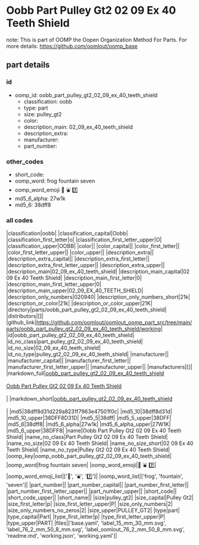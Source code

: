 # Oobb Part Pulley Gt2 02 09 Ex 40 Teeth Shield  

note: This is part of OOMP the Oopen Organization Method For Parts. For more details: https://github.com/oomlout/oomp_base

##  part details





### id
* oomp_id: oobb_part_pulley_gt2_02_09_ex_40_teeth_shield
  * classification: oobb
  * type: part
  * size: pulley_gt2
  * color: 
  * description_main: 02_09_ex_40_teeth_shield
  * description_extra: 
  * manufacturer: 
  * part_number: 

### other_codes
* short_code: 
* oomp_word: frog fountain seven
* oomp_word_emoji :frog: :fountain: :seven:
* md5_6_alpha: 27w1k
* md5_6: 38dff8

### all codes 
|classification|oobb|
|classification_capital|Oobb|
|classification_first_letter|o|
|classification_first_letter_upper|O|
|classification_upper|OOBB|
|color||
|color_capital||
|color_first_letter||
|color_first_letter_upper||
|color_upper||
|description_extra||
|description_extra_capital||
|description_extra_first_letter||
|description_extra_first_letter_upper||
|description_extra_upper||
|description_main|02_09_ex_40_teeth_shield|
|description_main_capital|02 09 Ex 40 Teeth Shield|
|description_main_first_letter|0|
|description_main_first_letter_upper|0|
|description_main_upper|02_09_EX_40_TEETH_SHIELD|
|description_only_numbers|020940|
|description_only_numbers_short|21k|
|description_or_color|21k|
|description_or_color_upper|21K|
|directory|parts/oobb_part_pulley_gt2_02_09_ex_40_teeth_shield|
|distributors|[]|
|github_link|https://github.com/oomlout/oomlout_oomp_part_src/tree/main/parts/oobb_part_pulley_gt2_02_09_ex_40_teeth_shield/working|
|id|oobb_part_pulley_gt2_02_09_ex_40_teeth_shield|
|id_no_class|part_pulley_gt2_02_09_ex_40_teeth_shield|
|id_no_size|02_09_ex_40_teeth_shield|
|id_no_type|pulley_gt2_02_09_ex_40_teeth_shield|
|manufacturer||
|manufacturer_capital||
|manufacturer_first_letter||
|manufacturer_first_letter_upper||
|manufacturer_upper||
|manufacturers|[]|
|markdown_full|[oobb_part_pulley_gt2_02_09_ex_40_teeth_shield](https://github.com/oomlout/oomlout_oomp_part_src/tree/main/parts/oobb_part_pulley_gt2_02_09_ex_40_teeth_shield/working)<br>[](https://github.com/oomlout/oomlout_oomp_part_src/tree/main/parts/oobb_part_pulley_gt2_02_09_ex_40_teeth_shield/working)<br>[Oobb Part Pulley Gt2 02 09 Ex 40 Teeth Shield](https://github.com/oomlout/oomlout_oomp_part_src/tree/main/parts/oobb_part_pulley_gt2_02_09_ex_40_teeth_shield/working)<br><br>|
|markdown_short|[oobb_part_pulley_gt2_02_09_ex_40_teeth_shield](https://github.com/oomlout/oomlout_oomp_part_src/tree/main/parts/oobb_part_pulley_gt2_02_09_ex_40_teeth_shield/working)<br><br>|
|md5|38dff8d31d229a8231f7963e47501f0c|
|md5_10|38dff8d31d|
|md5_10_upper|38DFF8D31D|
|md5_5|38dff|
|md5_5_upper|38DFF|
|md5_6|38dff8|
|md5_6_alpha|27w1k|
|md5_6_alpha_upper|27W1K|
|md5_6_upper|38DFF8|
|name|Oobb Part Pulley Gt2 02 09 Ex 40 Teeth Shield|
|name_no_class|Part Pulley Gt2 02 09 Ex 40 Teeth Shield|
|name_no_size|02 09 Ex 40 Teeth Shield|
|name_no_size_short|02 09 Ex 40 Teeth Shield|
|name_no_type|Pulley Gt2 02 09 Ex 40 Teeth Shield|
|oomp_key|oomp_oobb_part_pulley_gt2_02_09_ex_40_teeth_shield|
|oomp_word|frog fountain seven|
|oomp_word_emoji|:frog: :fountain: :seven:|
|oomp_word_emoji_list|[':frog:', ':fountain:', ':seven:']|
|oomp_word_list|['frog', 'fountain', 'seven']|
|part_number||
|part_number_capital||
|part_number_first_letter||
|part_number_first_letter_upper||
|part_number_upper||
|short_code||
|short_code_upper||
|short_name||
|size|pulley_gt2|
|size_capital|Pulley Gt2|
|size_first_letter|p|
|size_first_letter_upper|P|
|size_only_numbers|2|
|size_only_numbers_no_zeros|2|
|size_upper|PULLEY_GT2|
|type|part|
|type_capital|Part|
|type_first_letter|p|
|type_first_letter_upper|P|
|type_upper|PART|
|files|['base.yaml', 'label_15_mm_30_mm.svg', 'label_76_2_mm_50_8_mm.svg', 'label_oomlout_76_2_mm_50_8_mm.svg', 'readme.md', 'working.json', 'working.yaml']|
